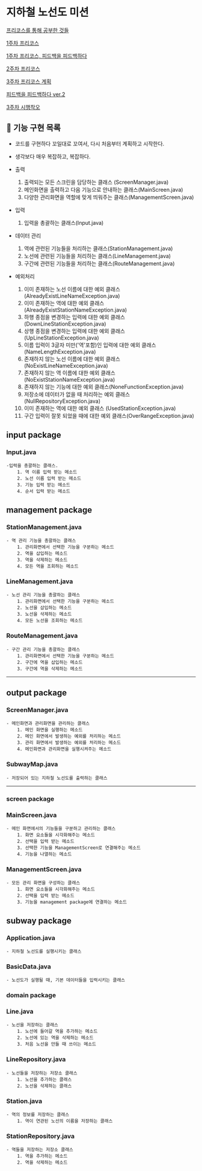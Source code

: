 # 지하철 노선도 미션
[프리코스를 통해 공부한 것들](https://www.notion.so/9186a1ce15b54fddb0c0ca0c8b99c39d)

[1주차 프리코스](https://www.notion.so/1-4c1e2bc9b4bc412a85ee72a1244ac86c)

[1주차 프리코스, 피드백을 피드백하다](https://www.notion.so/1-8b5157674d1340d7a4086641f602d542)

[2주차 프리코스](https://www.notion.so/2-b4853e276d7a42828a70f81439e97598)

[3주차 프리코스 계획](https://www.notion.so/3-8997d2c11e50483eb7d1b3d90996a3f2)

[피드백을 피드백하다 ver.2](https://www.notion.so/ver-2-2a63193924bd4deaa085ed94793d0471)

[3주차 시행착오](https://www.notion.so/3-56dde02fc32d4160bac11caa2f1d1187)
<br>

## 🚀 기능 구현 목록

 - 코드를 구현하다 꼬일대로 꼬여서, 다시 처음부터 계획하고 시작한다.
 - 생각보다 매우 복잡하고, 복잡하다.
 
 - 출력
    1. 출력되는 모든 스크린을 담당하는 클래스 (ScreenManager.java)
    2. 메인화면을 출력하고 다음 기능으로 안내하는 클래스(MainScreen.java)
    3. 다양한 관리화면을 역할에 맞게 띄워주는 클래스(ManagementScreen.java)
    
 - 입력
    1. 입력을 총괄하는 클래스(Input.java)
    
 - 데이터 관리
    1. 역에 관련된 기능들을 처리하는 클래스(StationManagement.java)
    2. 노선에 관련된 기능들을 처리하는 클래스(LineManagement.java)
    3. 구간에 관련된 기능들을 처리하는 클래스(RouteManagement.java)
    
 - 예외처리
    1. 이미 존재하는 노선 이름에 대한 예외 클래스(AlreadyExistLineNameException.java)
    2. 이미 존재하는 역에 대한 예외 클래스(AlreadyExistStationNameException.java)
    2. 하행 종점을 변경하는 입력에 대한 예외 클래스(DownLineStationException.java)
    3. 상행 종점을 변경하는 입력에 대한 예외 클래스(UpLineStationException.java)
    4. 이름 입력이 3글자 미만('역'포함)인 입력에 대한 예외 클래스(NameLengthException.java)
    5. 존재하지 않는 노선 이름에 대한 예외 클래스(NoExistLineNameException.java)
    6. 존재하지 않는 역 이름에 대한 예외 클래스(NoExistStationNameException.java)
    7. 존재하지 않는 기능에 대한 예외 클래스(NoneFunctionException.java)
    8. 저장소에 데이터가 없을 때 처리하는 예외 클래스(NullRepositoryException.java)
    9. 이미 존재하는 역에 대한 예외 클래스 (UsedStationException.java)
    10. 구간 입력이 잘못 되었을 때에 대한 예외 클래스(OverRangeException.java)
    

## input package

### Input.java
    -입력을 총괄하는 클래스.
        1. 역 이름 입력 받는 메소드
        2. 노선 이름 입력 받는 메소드
        3. 기능 입력 받는 메소드
        4. 순서 입력 받는 메소드
        
## management package

### StationManagement.java
    - 역 관리 기능을 총괄하는 클래스
        1. 관리화면에서 선택한 기능을 구분하는 메소드
        2. 역을 삽입하는 메소드
        3. 역을 삭제하는 메소드
        4. 모든 역을 조회하는 메소드
        
### LineManagement.java
    - 노선 관리 기능을 총괄하는 클래스
        1. 관리화면에서 선택한 기능을 구분하는 메소드
        2. 노선을 삽입하는 메소드
        3. 노선을 삭제하는 메소드
        4. 모든 노선을 조회하는 메소드
        
### RouteManagement.java
    - 구간 관리 기능을 총괄하는 클래스
        1. 관리화면에서 선택한 기능을 구분하는 메소드
        2. 구간에 역을 삽입하는 메소드
        3. 구간에 역을 삭제하는 메소드

---        
## output package

### ScreenManager.java
    - 메인화면과 관리화면을 관리하는 클래스
        1. 메인 화면을 실행하는 메소드
        2. 메인 화면에서 발생하는 예외를 처리하는 메소드
        3. 관리 화면에서 발생하는 예외를 처리하는 메소드
        4. 메인화면과 관리화면을 실행시켜주는 메소드
        
### SubwayMap.java
    - 저장되어 있는 지하철 노선도를 출력하는 클래스
    
---
### screen package

### MainScreen.java
    - 메인 화면에서의 기능들을 구분하고 관리하는 클래스
        1. 화면 요소들을 시각화해주는 메소드
        2. 선택을 입력 받는 메소드 
        3. 선택한 기능을 ManagementScreen로 연결해주는 메소드
        4. 기능을 나열하는 메소드 
    
### ManagementScreen.java
    - 모든 관리 화면을 구성하는 클래스
        1. 화면 요소들을 시각화해주는 메소드
        2. 선택을 입력 받는 메소드 
        3. 기능을 management package에 연결하는 메소드


## subway package

### Application.java
    - 지하철 노선도를 실행시키는 클래스
    
### BasicData.java
    - 노선도가 실행될 때, 기본 데이터들을 입력시키는 클래스 

### domain package

### Line.java
    - 노선을 저장하는 클래스
        1. 노선에 들어갈 역을 추가하는 메소드
        2. 노선에 있는 역을 삭제하는 메소드
        3. 처음 노선을 만들 때 쓰이는 메소드
        
### LineRepository.java
    - 노선들을 저장하는 저장소 클래스
        1. 노선을 추가하는 클래스
        2. 노선을 삭제하는 클래스
        
### Station.java
    - 역의 정보를 저장하는 클래스
        1. 역이 연관된 노선의 이름을 저장하는 클래스
        
### StationRepository.java
    - 역들을 저장하는 저장소 클래스
        1. 역을 추가하는 메소드
        2. 역을 삭제하는 메소드